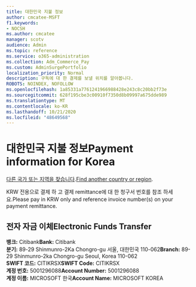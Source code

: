 ```yaml
---
title: 대한민국 지불 정보
author: cmcatee-MSFT
f1.keywords:
- NOCSH
ms.author: cmcatee
manager: scotv
audience: Admin
ms.topic: reference
ms.service: o365-administration
ms.collection: Adm_Commerce_Pay
ms.custom: AdminSurgePortfolio
localization_priority: Normal
description: 구독에 대 한 결제를 보낼 위치를 알아봅니다.
ROBOTS: NOINDEX, NOFOLLOW
ms.openlocfilehash: 1a85331a7761241966988428e243c8c20bb2f73e
ms.sourcegitcommit: 628f195cbe3c00910f7350d8b09997a675dde989
ms.translationtype: MT
ms.contentlocale: ko-KR
ms.lasthandoff: 10/21/2020
ms.locfileid: "48649568"
---
```

# <a name="payment-information-for-korea"></a><span data-ttu-id="c4b0d-103">대한민국 지불 정보</span><span class="sxs-lookup"><span data-stu-id="c4b0d-103">Payment information for Korea</span></span>

<span data-ttu-id="c4b0d-104">[다른 국가 또는 지역을 찾습니다](../billing-and-payments/pay-for-your-subscription.md).</span><span class="sxs-lookup"><span data-stu-id="c4b0d-104">[Find another country or region](../billing-and-payments/pay-for-your-subscription.md).</span></span>

<span data-ttu-id="c4b0d-105">KRW 전용으로 결제 하 고 결제 remittance에 대 한 청구서 번호를 참조 하세요.</span><span class="sxs-lookup"><span data-stu-id="c4b0d-105">Please pay in KRW only and reference invoice number(s) on your payment remittance.</span></span>

## <a name="electronic-funds-transfer"></a><span data-ttu-id="c4b0d-106">전자 자금 이체</span><span class="sxs-lookup"><span data-stu-id="c4b0d-106">Electronic Funds Transfer</span></span>

<span data-ttu-id="c4b0d-107">**뱅크:** Citibank</span><span class="sxs-lookup"><span data-stu-id="c4b0d-107">**Bank:** Citibank</span></span>  
<span data-ttu-id="c4b0d-108">**분기:** 89-29 Shinmunro-2Ka Chongro-gu 서울, 대한민국 110-062</span><span class="sxs-lookup"><span data-stu-id="c4b0d-108">**Branch:** 89-29 Shinmunro-2ka Chongro-gu Seoul, Korea 110-062</span></span>  
<span data-ttu-id="c4b0d-109">**SWIFT 코드:** CITIKRSX</span><span class="sxs-lookup"><span data-stu-id="c4b0d-109">**SWIFT Code:** CITIKRSX</span></span>  
<span data-ttu-id="c4b0d-110">**계정 번호:** 5001296088</span><span class="sxs-lookup"><span data-stu-id="c4b0d-110">**Account Number:** 5001296088</span></span>  
<span data-ttu-id="c4b0d-111">**계정 이름:** MICROSOFT 한국</span><span class="sxs-lookup"><span data-stu-id="c4b0d-111">**Account Name:** MICROSOFT KOREA</span></span>  